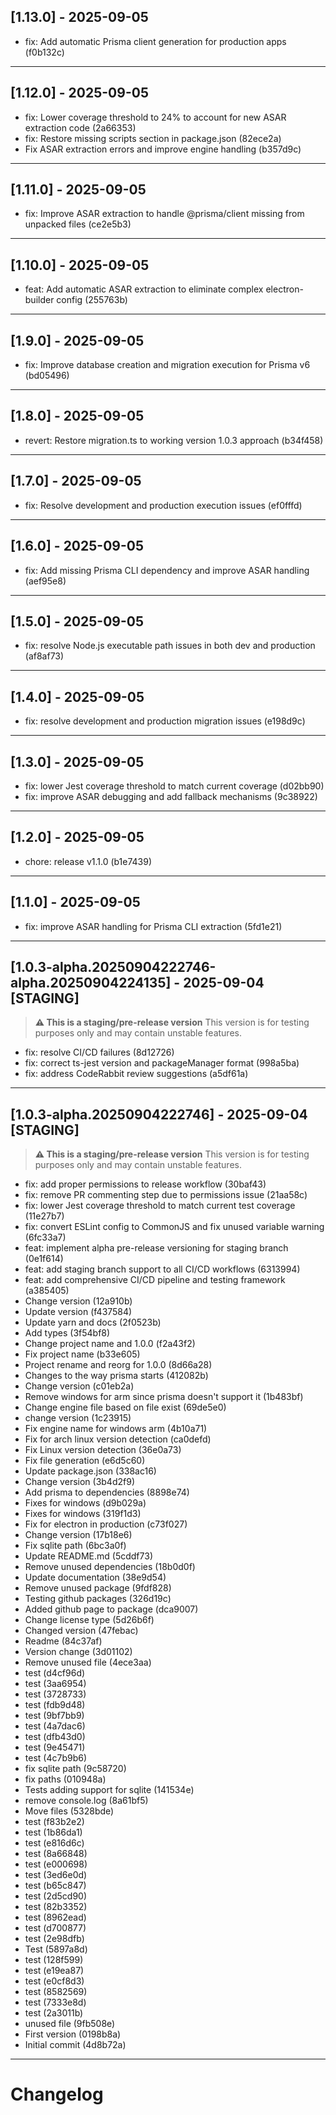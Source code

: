## [1.13.0] - 2025-09-05

- fix: Add automatic Prisma client generation for production apps (f0b132c)

---

## [1.12.0] - 2025-09-05

- fix: Lower coverage threshold to 24% to account for new ASAR extraction code (2a66353)
- fix: Restore missing scripts section in package.json (82ece2a)
- Fix ASAR extraction errors and improve engine handling (b357d9c)

---

## [1.11.0] - 2025-09-05

- fix: Improve ASAR extraction to handle @prisma/client missing from unpacked files (ce2e5b3)

---

## [1.10.0] - 2025-09-05

- feat: Add automatic ASAR extraction to eliminate complex electron-builder config (255763b)

---

## [1.9.0] - 2025-09-05

- fix: Improve database creation and migration execution for Prisma v6 (bd05496)

---

## [1.8.0] - 2025-09-05

- revert: Restore migration.ts to working version 1.0.3 approach (b34f458)

---

## [1.7.0] - 2025-09-05

- fix: Resolve development and production execution issues (ef0fffd)

---

## [1.6.0] - 2025-09-05

- fix: Add missing Prisma CLI dependency and improve ASAR handling (aef95e8)

---

## [1.5.0] - 2025-09-05

- fix: resolve Node.js executable path issues in both dev and production (af8af73)

---

## [1.4.0] - 2025-09-05

- fix: resolve development and production migration issues (e198d9c)

---

## [1.3.0] - 2025-09-05

- fix: lower Jest coverage threshold to match current coverage (d02bb90)
- fix: improve ASAR debugging and add fallback mechanisms (9c38922)

---

## [1.2.0] - 2025-09-05

- chore: release v1.1.0 (b1e7439)

---

## [1.1.0] - 2025-09-05

- fix: improve ASAR handling for Prisma CLI extraction (5fd1e21)

---

## [1.0.3-alpha.20250904222746-alpha.20250904224135] - 2025-09-04 [STAGING]

> **⚠️ This is a staging/pre-release version**
> This version is for testing purposes only and may contain unstable features.

- fix: resolve CI/CD failures (8d12726)
- fix: correct ts-jest version and packageManager format (998a5ba)
- fix: address CodeRabbit review suggestions (a5df61a)

---

## [1.0.3-alpha.20250904222746] - 2025-09-04 [STAGING]

> **⚠️ This is a staging/pre-release version**
> This version is for testing purposes only and may contain unstable features.

- fix: add proper permissions to release workflow (30baf43)
- fix: remove PR commenting step due to permissions issue (21aa58c)
- fix: lower Jest coverage threshold to match current test coverage (11e27b7)
- fix: convert ESLint config to CommonJS and fix unused variable warning (6fc33a7)
- feat: implement alpha pre-release versioning for staging branch (0e1f614)
- feat: add staging branch support to all CI/CD workflows (6313994)
- feat: add comprehensive CI/CD pipeline and testing framework (a385405)
- Change version (12a910b)
- Update version (f437584)
- Update yarn and docs (2f0523b)
- Add types (3f54bf8)
- Change project name and 1.0.0 (f2a43f2)
- Fix project name (b33e605)
- Project rename and reorg for 1.0.0 (8d66a28)
- Changes to the way prisma starts (412082b)
- Change version (c01eb2a)
- Remove windows for arm since prisma doesn't support it (1b483bf)
- Change engine file based on file exist (69de5e0)
- change version (1c23915)
- Fix engine name for windows arm (4b10a71)
- Fix for arch linux version detection (ca0defd)
- Fix Linux version detection (36e0a73)
- Fix file generation (e6d5c60)
- Update package.json (338ac16)
- Change version (3b4d2f9)
- Add prisma to dependencies (8898e74)
- Fixes for windows (d9b029a)
- Fixes for windows (319f1d3)
- Fix for electron in production (c73f027)
- Change version (17b18e6)
- Fix sqlite path (6bc3a0f)
- Update README.md (5cddf73)
- Remove unused dependencies (18b0d0f)
- Update documentation (38e9d54)
- Remove unused package (9fdf828)
- Testing github packages (326d19c)
- Added github page to package (dca9007)
- Change license type (5d26b6f)
- Changed version (47febac)
- Readme (84c37af)
- Version change (3d01102)
- Remove unused file (4ece3aa)
- test (d4cf96d)
- test (3aa6954)
- test (3728733)
- test (fdb9d48)
- test (9bf7bb9)
- test (4a7dac6)
- test (dfb43d0)
- test (9e45471)
- test (4c7b9b6)
- fix sqlite path (9c58720)
- fix paths (010948a)
- Tests adding support for sqlite (141534e)
- remove console.log (8a61bf5)
- Move files (5328bde)
- test (f83b2e2)
- test (1b86da1)
- test (e816d6c)
- test (8a66848)
- test (e000698)
- test (3ed6e0d)
- test (b65c847)
- test (2d5cd90)
- test (82b3352)
- test (8962ead)
- test (d700877)
- test (2e98dfb)
- Test (5897a8d)
- test (128f599)
- test (e19ea87)
- test (e0cf8d3)
- test (8582569)
- test (7333e8d)
- test (2a3011b)
- unused file (9fb508e)
- First version (0198b8a)
- Initial commit (4d8b72a)

---

# Changelog

